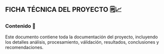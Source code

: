 ## FICHA TÉCNICA DEL PROYECTO :spiral_notepad::chart_with_upwards_trend:

### Contenido :dart:

Este documento contiene toda la documentación del proyecto, incluyendo los detalles análisis, procesamiento, válidación, resultados, conclusiones y recomendaciones.

